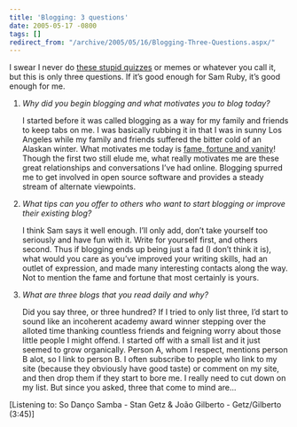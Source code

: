 ```yaml
---
title: 'Blogging: 3 questions'
date: 2005-05-17 -0800
tags: []
redirect_from: "/archive/2005/05/16/Blogging-Three-Questions.aspx/"
---
```


I swear I never do [these stupid
quizzes](http://www.intertwingly.net/blog/2005/05/18/Blogging-3-questions)
or memes or whatever you call it, but this is only three questions. If
it’s good enough for Sam Ruby, it’s good enough for me.

1.  *Why did you begin blogging and what motivates you to blog today?*

    I started before it was called blogging as a way for my family and
    friends to keep tabs on me. I was basically rubbing it in that I was
    in sunny Los Angeles while my family and friends suffered the bitter
    cold of an Alaskan winter. What motivates me today is [fame, fortune
    and vanity](https://haacked.com/archive/2004/10/08/1322.aspx)! Though
    the first two still elude me, what really motivates me are these
    great relationships and conversations I’ve had online. Blogging
    spurred me to get involved in open source software and provides a
    steady stream of alternate viewpoints.

2.  *What tips can you offer to others who want to start blogging or
    improve their existing blog?*

    I think Sam says it well enough. I’ll only add, don’t take yourself
    too seriously and have fun with it. Write for yourself first, and
    others second. Thus if blogging ends up being just a fad (I don’t
    think it is), what would you care as you’ve improved your writing
    skills, had an outlet of expression, and made many interesting
    contacts along the way. Not to mention the fame and fortune that
    most certainly is yours.

3.  *What are three blogs that you read daily and why?*

    Did you say three, or three hundred? If I tried to only list three,
    I’d start to sound like an incoherent academy award winner stepping
    over the alloted time thanking countless friends and feigning worry
    about those little people I might offend. I started off with a small
    list and it just seemed to grow organically. Person A, whom I
    respect, mentions person B alot, so I link to person B. I often
    subscribe to people who link to my site (because they obviously have
    good taste) or comment on my site, and then drop them if they start
    to bore me. I really need to cut down on my list. But since you
    asked, three that come to mind are...

[Listening to: So Danço Samba - Stan Getz & João Gilberto -
Getz/Gilberto (3:45)]

